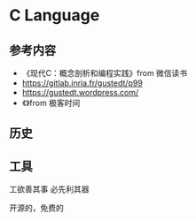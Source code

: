 # C Language


## 参考内容
* 《现代C：概念剖析和编程实践》from 微信读书
* https://gitlab.inria.fr/gustedt/p99
* https://gustedt.wordpress.com/
* 《》from 极客时间


## 历史

## 工具
工欲善其事 必先利其器

开源的，免费的
